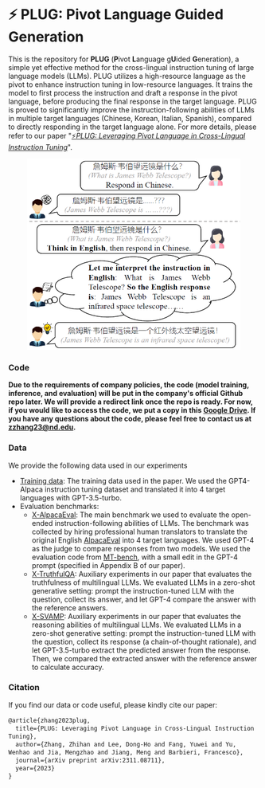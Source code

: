 # :zap: PLUG: Pivot Language Guided Generation

This is the repository for **PLUG** (**P**ivot **L**anguage g**U**ided **G**eneration), a simple yet effective method for the cross-lingual instruction tuning of large language models (LLMs). PLUG utilizes a high-resource language as the pivot to enhance instruction tuning in low-resource languages. It trains the model to first process the instruction and draft a response in the pivot language, before producing the final response in the target language. PLUG is proved to significantly improve the instruction-following abilities of LLMs in multiple target languages (Chinese, Korean, Italian, Spanish), compared to directly responding in the target language alone. For more details, please refer to our paper "[:zap:*PLUG: Leveraging Pivot Language in Cross-Lingual Instruction Tuning*](https://arxiv.org/abs/2311.08711)".

<center><img src="figures/intro.png" alt="Auto-Instruct Illustration" width="428" height="384"></center>

### Code

**Due to the requirements of company policies, the code (model training, inference, and evaluation) will be put in the company's official Github repo later. We will provide a redirect link once the repo is ready. For now, if you would like to access the code, we put a copy in this [Google Drive](https://drive.google.com/drive/folders/1Gs1sHs0qigVrDwtU2YtBAIEV4TX2_VZ1?usp=sharing). If you have any questions about the code, please feel free to contact us at zzhang23@nd.edu.**

### Data

We provide the following data used in our experiments

- [Training data](https://drive.google.com/drive/folders/1-Uz_fKQDwDEAmmDx4bBY2Iehpk6PkpS7?usp=sharing): The training data used in the paper. We used the GPT4-Alpaca instruction tuning dataset and translated it into 4 target languages with GPT-3.5-turbo.
- Evaluation benchmarks:
    - [X-AlpacaEval](https://huggingface.co/datasets/zhihz0535/X-AlpacaEval): The main benchmark we used to evaluate the open-ended instruction-following abilities of LLMs. The benchmark was collected by hiring professional human translators to translate the original English [AlpacaEval](https://huggingface.co/datasets/tatsu-lab/alpaca_eval) into 4 target languages. We used GPT-4 as the judge to compare responses from two models. We used the evaluation code from [MT-bench](https://github.com/lm-sys/FastChat/tree/main/fastchat/llm_judge), with a small edit in the GPT-4 prompt (specified in Appendix B of our paper).
    - [X-TruthfulQA](https://huggingface.co/datasets/zhihz0535/X-TruthfulQA_en_zh_ko_it_es): Auxiliary experiments in our paper that evaluates the truthfulness of multilingual LLMs. We evaluated LLMs in a zero-shot generative setting: prompt the instruction-tuned LLM with the question, collect its answer, and let GPT-4 compare the answer with the reference answers.
    - [X-SVAMP](https://huggingface.co/datasets/zhihz0535/X-SVAMP_en_zh_ko_it_es): Auxiliary experiments in our paper that evaluates the reasoning abilities of multilingual LLMs. We evaluated LLMs in a zero-shot generative setting: prompt the instruction-tuned LLM with the question, collect its response (a chain-of-thought rationale), and let GPT-3.5-turbo extract the predicted answer from the response. Then, we compared the extracted answer with the reference answer to calculate accuracy.
 
### Citation

If you find our data or code useful, please kindly cite our paper:
```
@article{zhang2023plug,
  title={PLUG: Leveraging Pivot Language in Cross-Lingual Instruction Tuning},
  author={Zhang, Zhihan and Lee, Dong-Ho and Fang, Yuwei and Yu, Wenhao and Jia, Mengzhao and Jiang, Meng and Barbieri, Francesco},
  journal={arXiv preprint arXiv:2311.08711},
  year={2023}
}
```
